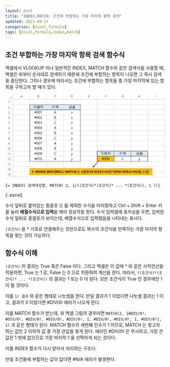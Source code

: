 ```yaml
---
layout: post
title: "INDEX,MATCH: 조건에 부합하는 가장 마지막 항목 검색"
updated: 2021-08-17
categories: [excel_formula]
tags: [excel,formula,index,match]
---
```


## 조건 부합하는 가장 마지막 항목 검색 함수식

엑셀에서 VLOOKUP 이나 일반적인 INDEX, MATCH 함수와 같은 검색식을 사용할 때, 엑셀은 위부터 순서대로 검색하기 때문에 조건에 부합하는 항목이 나오면 그 즉시 검색을 중단한다. 그러나 경우에 따라서는 조건에 부합하는 항목들 중 가장 마지막에 있는 항목을 구하고자 할 때가 있다.

![그림00](/img/msoffice/formula/formula-2430.png)

```excel
{= INDEX( 검색대상열, MATCH( 2, 1/((조건식)*(조건식)* ... *(조건식)), 1 ))}
```
{:.excel}

수식 앞뒤로 붙어있는 중괄호 {} 를 제외한 수식을 타이핑하고 Ctrl + Shift + Enter 키를 눌러 **배열수식으로 입력**을 해야 정상작동 한다. 수식 입력셀에 포커싱을 두면, 입력한 수식 앞뒤로 중괄호가 보이는데, 배열수식으로 입력했음을 나타내는 표시다.

`(조건식)` 을 * 기호로 연결해주는 것만으로도 복수의 조건식을 만족하는 가장 마지막 항목을 찾는 것이 가능하다.

## 함수식 이해

`(조건식)` 의 결과는 True 혹은 False 이다. 그리고 엑셀은 이 값에 * 와 같은 사칙연산을 적용하면, True 는 1 로, False 는 0 으로 치환하여 계산을 한다. 따라서, `((조건식)*(조건식)* ... *(조건식))` 의 결과는 1 또는 0 이 된다. 모든 조건식이 True 인 경우에만 1 이 될 것이다.

이를 `1/ 결과` 와 같은 형태로 나눗셈을 한다. 만일 결과가 1 이었다면 나눗셈 결과는 1 이고, 결과가 0 이었다면 #DIV/0! 에러가 나오게 된다.

이를 MATCH 함수가 받는데, 위 엑셀 그림의 경우라면 `MATCH(2, {#DIV/0!, #DIV/0!, #DIV/0!, #DIV/0!, #DIV/0!, 1, #DIV/0!, #DIV/0!, 1, #DIV/0!}, 1)` 과 같은 형태가 된다. MATCH 함수의 세번째 인수가 1 이므로, MATCH 는 찾고자 하는 값인 2 이하의 값 중 가장 큰값을 찾게 된다. 에러인 #DIV/0! 은 무시하고, 가장 큰 값은 1 밖에 없으므로 가장 마지막 1 을 선택하게 되는 것이다.

이를 INDEX 함수가 다시 받아서 처리하는 구조다.

만일 조건들에 부합하는 값이 없다면 #N/A 에러가 발생한다.